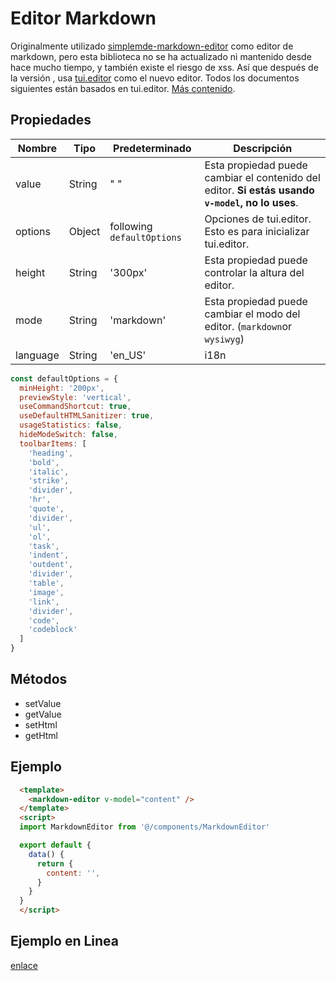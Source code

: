 # Editor Markdown <Badge text="v3.9.3+"/>

Originalmente utilizado [simplemde-markdown-editor](https://github.com/sparksuite/simplemde-markdown-editor) como editor de markdown, pero esta biblioteca no se ha actualizado ni mantenido desde hace mucho tiempo, y también existe el riesgo de xss. Así que después de la versión <Badge text="v3.9.3+"/>, usa [tui.editor](https://github.com/nhnent/tui.editor) como el nuevo editor. Todos los documentos siguientes están basados en tui.editor. [Más contenido](https://github.com/nhnent/tui.editor).

## Propiedades

| Nombre   | Tipo   | Predeterminado             | Descripción                                                                                      |
| -------- | ------ | -------------------------- | ------------------------------------------------------------------------------------------------ |
| value    | String | " "                        | Esta propiedad puede cambiar el contenido del editor. **Si estás usando `v-model`, no lo uses**. |
| options  | Object | following `defaultOptions` | Opciones de tui.editor. Esto es para inicializar tui.editor.                                     |
| height   | String | '300px'                    | Esta propiedad puede controlar la altura del editor.                                             |
| mode     | String | 'markdown'                 | Esta propiedad puede cambiar el modo del editor. (`markdown`or `wysiwyg`)                        |
| language | String | 'en_US'                    | i18n                                                                                             |

```js
const defaultOptions = {
  minHeight: '200px',
  previewStyle: 'vertical',
  useCommandShortcut: true,
  useDefaultHTMLSanitizer: true,
  usageStatistics: false,
  hideModeSwitch: false,
  toolbarItems: [
    'heading',
    'bold',
    'italic',
    'strike',
    'divider',
    'hr',
    'quote',
    'divider',
    'ul',
    'ol',
    'task',
    'indent',
    'outdent',
    'divider',
    'table',
    'image',
    'link',
    'divider',
    'code',
    'codeblock'
  ]
}
```

## Métodos

- setValue
- getValue
- setHtml
- getHtml

## Ejemplo

```html
  <template>
    <markdown-editor v-model="content" />
  </template>
  <script>
  import MarkdownEditor from '@/components/MarkdownEditor'

  export default {
    data() {
      return {
        content: '',
      }
    }
  }
  </script>
```

## Ejemplo en Linea

[enlace](https://adempiere.github.io/adempiere-vue/#/components/markdown)
